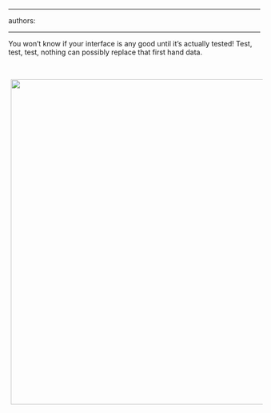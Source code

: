 

---
authors:

---




<span class='intro'> 

<p class="MsoListParagraph">You won’t know if your interface is any good until it’s
actually tested! Test, test, test, nothing can possibly replace that first hand
data.</p>

 </span>

<p>​<img alt="" style="margin&#58;5px;width&#58;650px;" /><img src="/PublishingImages/UsabilityTesting.jpg" alt="" style="margin&#58;5px;width&#58;650px;" /></p>


